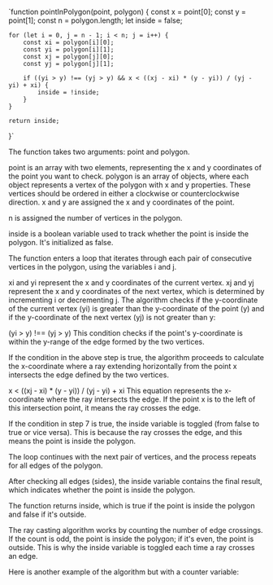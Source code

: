 `function pointInPolygon(point, polygon) {
    const x = point[0];
    const y = point[1];
    const n = polygon.length;
    let inside = false;

    for (let i = 0, j = n - 1; i < n; j = i++) {
        const xi = polygon[i][0];
        const yi = polygon[i][1];
        const xj = polygon[j][0];
        const yj = polygon[j][1];

        if ((yi > y) !== (yj > y) && x < ((xj - xi) * (y - yi)) / (yj - yi) + xi) {
            inside = !inside;
        }
    }

    return inside;
}`

The function takes two arguments: point and polygon.

point is an array with two elements, representing the x and y coordinates of the point you want to check.
polygon is an array of objects, where each object represents a vertex of the polygon with x and y properties. These vertices should be ordered in either a clockwise or counterclockwise direction.
x and y are assigned the x and y coordinates of the point.

n is assigned the number of vertices in the polygon.

inside is a boolean variable used to track whether the point is inside the polygon. It's initialized as false.

The function enters a loop that iterates through each pair of consecutive vertices in the polygon, using the variables i and j.

xi and yi represent the x and y coordinates of the current vertex.
xj and yj represent the x and y coordinates of the next vertex, which is determined by incrementing i or decrementing j.
The algorithm checks if the y-coordinate of the current vertex (yi) is greater than the y-coordinate of the point (y) and if the y-coordinate of the next vertex (yj) is not greater than y:

(yi > y) !== (yj > y)
This condition checks if the point's y-coordinate is within the y-range of the edge formed by the two vertices.

If the condition in the above step is true, the algorithm proceeds to calculate the x-coordinate where a ray extending horizontally from the point x intersects the edge defined by the two vertices.

x < ((xj - xi) * (y - yi)) / (yj - yi) + xi
This equation represents the x-coordinate where the ray intersects the edge. If the point x is to the left of this intersection point, it means the ray crosses the edge.

If the condition in step 7 is true, the inside variable is toggled (from false to true or vice versa). This is because the ray crosses the edge, and this means the point is inside the polygon.

The loop continues with the next pair of vertices, and the process repeats for all edges of the polygon.

After checking all edges (sides), the inside variable contains the final result, which indicates whether the point is inside the polygon.

The function returns inside, which is true if the point is inside the polygon and false if it's outside.

The ray casting algorithm works by counting the number of edge crossings. If the count is odd, the point is inside the polygon; if it's even, the point is outside. This is why the inside variable is toggled each time a ray crosses an edge.

Here is another example of the algorithm but with a counter variable: